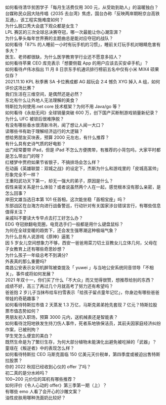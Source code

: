 如何看待清华贫困学子「每月生活费仅用 300 元，从受助到助人」的温暖独白？  
台媒称民众因大陆传唱《2035 去台湾》焦虑，国台办称「反映两岸期盼京台高铁互通」，该工程实施难度如何？  
为什么脱口秀大会底下观众都是女生？  
LPL 赛区的三次全球总决赛夺冠，哪一次最能让你心潮澎湃？  
为什么拳头每年世界赛的主题曲总是能对应夺冠的战队？  
如何看待「87% 的人睡前一小时有玩手机的习惯」，睡前关灯玩手机对眼睛危害有多大？  
医生、老师都很缺，为什么医学教育学行业还不愿意多招人？  
如何看待苹果 CEO 库克表示「想要侧载 App 的用户应该去买安卓手机」？  
如何看待卢伟冰指出 11 月 8 日京东手机通讯排行榜前五名中仅有小米 MIX4 硕果仅存？  
2021.11.10 KPL 秋季赛 SA 卡位赛成都 AG 超玩会 2:4 憾负 XYG 掉入 A 组，如何评价这场比赛？  
我们生活在三维空间，是偶然还是必然？  
东北有什么让外地人无法理解的美食？  
特斯拉为何使用.net core 技术框架？为何不用 Java/go 等？  
如何看待《永劫无间》全球销量突破 600 万，创下国产买断制游戏销量新纪录？  
为什么 UFC 被锁后很难挣脱？  
有没有哪些香水很清新冷冽，闻了想让人闻一大口？  
读哪些书有助于理解经济运行的大逻辑？  
想给男朋友买块表，预算 2000 元左右，有什么推荐？  
有什么具有史诗气质的好电影？  
出门经常要带 iPad，但是 iPad 不怎么方便携带，有推荐的小背包吗，大家平时都是怎么带出门的呀？  
红楼梦中贾府如果节省银子，不搞排场会怎么样？  
在动画《英雄联盟：双城之战》的设定下，杰斯为什么和游戏里的「皮城高富帅」形象完全不一样？  
王重阳武功天下第一，却无一强大的弟子，原因是什么？  
假性亲密关系是什么体验？或者说虽然两个人在一起，感觉根本没有那么亲密，是怎么回事？  
岸田文雄当选日本第 101 任首相，这次能坐稳「首相宝座」吗？  
东部战区在台海方向进行战备警巡，行动针对有关国家涉台错误言行，有哪些信息值得关注？  
亲戚叫不要读大专早点去打工好怎么办？  
EDG 夺冠掀翻电竞圈，电竞选手们一般都是用什么键盘鼠标？  
为何在全球变暖的趋势下，还会发生强寒潮这种极端气象？  
为什么总有人说游戏《原神》逼氪？  
因 5 岁女儿空间想象力不够，西安一爸爸用菜刀切土豆教女儿立体几何，父母在子女教育上还有哪些奇思妙想？  
为什么孩子一年级总考不到满分?  
外表真的那么重要吗?  
南昌公安表示女司机醉驾被查提及「 yuwei 」与当地公安系统同音领导「不相关」，事件或将如何发展？  
2021 年双十一，你们买了什么「不大众」而又觉得很赞，想推荐给别的东西？  
成绩不好，高三了再过几个月就高考了努力还有希望吗？  
爸爸抱 2 岁儿子当抹布给车扫雪表示「给孩子留点童年记忆」，你身边有哪些爸爸带娃的奇葩趣事？  
如何看待特斯拉市值 2 天蒸发 1.3 万亿，马斯克弟弟抢先套现 7 亿元？特斯拉股票市值态势如何？  
男朋友初入职场，预算 3000 元内，送机械表还是智能表？  
如何看待沈阳地铁发生持刀伤人事件，死者系地铁保洁员，其前夫因家庭经济纠纷作案，已被刑拘？  
学生党怎么便宜的美白？  
既然生命是为了繁衍生存，为何大部分植物未能演化出避免被吃掉的「武器」？  
童瑶在《叛逆者》中的表现怎么样？  
如何看待特斯拉 CEO 马斯克面临 150 亿美元天价税单，第四季度或被迫出售特斯拉股票？  
你的 2022 秋招已经收到心仪的 offer 了吗？  
初二真的是分水岭吗？  
100~200 元价位的耳机有哪些推荐？  
如何评价《令人心动的 offer》第三季第一期（上）？  
有哪些 emo 人看了会开心的沙雕文案？  
油性皮肤用哪种洗面奶比较好？  
